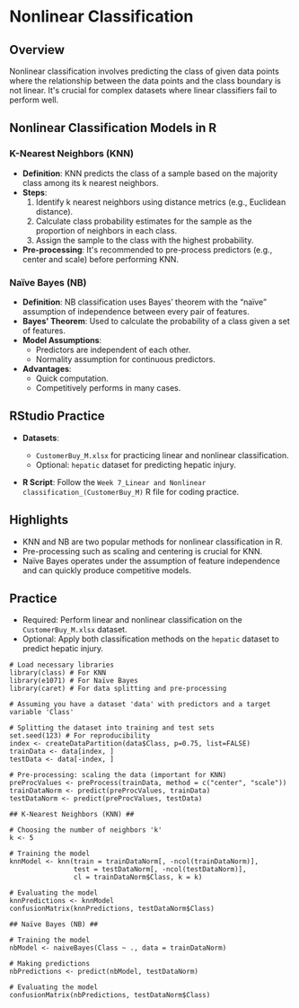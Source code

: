 # Nonlinear Classification

## Overview

Nonlinear classification involves predicting the class of given data points where the relationship between the data points and the class boundary is not linear. It's crucial for complex datasets where linear classifiers fail to perform well.

## Nonlinear Classification Models in R

### K-Nearest Neighbors (KNN)

- **Definition**: KNN predicts the class of a sample based on the majority class among its k nearest neighbors.
- **Steps**:
    1. Identify k nearest neighbors using distance metrics (e.g., Euclidean distance).
    2. Calculate class probability estimates for the sample as the proportion of neighbors in each class.
    3. Assign the sample to the class with the highest probability.
- **Pre-processing**: It's recommended to pre-process predictors (e.g., center and scale) before performing KNN.

### Naïve Bayes (NB)

- **Definition**: NB classification uses Bayes’ theorem with the “naïve” assumption of independence between every pair of features.
- **Bayes' Theorem**: Used to calculate the probability of a class given a set of features.
- **Model Assumptions**:
    - Predictors are independent of each other.
    - Normality assumption for continuous predictors.
- **Advantages**:
    - Quick computation.
    - Competitively performs in many cases.

## RStudio Practice

- **Datasets**:
    - `CustomerBuy_M.xlsx` for practicing linear and nonlinear classification.
    - Optional: `hepatic` dataset for predicting hepatic injury.

- **R Script**: Follow the `Week 7_Linear and Nonlinear classification_(CustomerBuy_M)` R file for coding practice.

## Highlights

- KNN and NB are two popular methods for nonlinear classification in R.
- Pre-processing such as scaling and centering is crucial for KNN.
- Naïve Bayes operates under the assumption of feature independence and can quickly produce competitive models.

## Practice

- Required: Perform linear and nonlinear classification on the `CustomerBuy_M.xlsx` dataset.
- Optional: Apply both classification methods on the `hepatic` dataset to predict hepatic injury.

```
# Load necessary libraries
library(class) # For KNN
library(e1071) # For Naïve Bayes
library(caret) # For data splitting and pre-processing

# Assuming you have a dataset 'data' with predictors and a target variable 'Class'

# Splitting the dataset into training and test sets
set.seed(123) # For reproducibility
index <- createDataPartition(data$Class, p=0.75, list=FALSE)
trainData <- data[index, ]
testData <- data[-index, ]

# Pre-processing: scaling the data (important for KNN)
preProcValues <- preProcess(trainData, method = c("center", "scale"))
trainDataNorm <- predict(preProcValues, trainData)
testDataNorm <- predict(preProcValues, testData)

## K-Nearest Neighbors (KNN) ##

# Choosing the number of neighbors 'k'
k <- 5

# Training the model
knnModel <- knn(train = trainDataNorm[, -ncol(trainDataNorm)], 
                test = testDataNorm[, -ncol(testDataNorm)], 
                cl = trainDataNorm$Class, k = k)

# Evaluating the model
knnPredictions <- knnModel
confusionMatrix(knnPredictions, testDataNorm$Class)

## Naïve Bayes (NB) ##

# Training the model
nbModel <- naiveBayes(Class ~ ., data = trainDataNorm)

# Making predictions
nbPredictions <- predict(nbModel, testDataNorm)

# Evaluating the model
confusionMatrix(nbPredictions, testDataNorm$Class)
```
